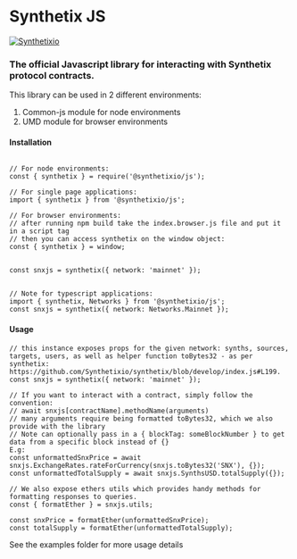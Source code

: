 # Synthetix JS

[![Synthetixio](https://circleci.com/gh/Synthetixio/js.svg?style=svg)](https://github.com/Synthetixio/js)

### The official Javascript library for interacting with Synthetix protocol contracts.

This library can be used in 2 different environments:

1. Common-js module for node environments
2. UMD module for browser environments

#### Installation

```

// For node environments:
const { synthetix } = require('@synthetixio/js');

// For single page applications:
import { synthetix } from '@synthetixio/js';

// For browser environments:
// after running npm build take the index.browser.js file and put it in a script tag
// then you can access synthetix on the window object:
const { synthetix } = window;


const snxjs = synthetix({ network: 'mainnet' });


// Note for typescript applications:
import { synthetix, Networks } from '@synthetixio/js';
const snxjs = synthetix({ network: Networks.Mainnet });
```

#### Usage

```
// this instance exposes props for the given network: synths, sources, targets, users, as well as helper function toBytes32 - as per synthetix: https://github.com/Synthetixio/synthetix/blob/develop/index.js#L199.
const snxjs = synthetix({ network: 'mainnet' });

// If you want to interact with a contract, simply follow the convention:
// await snxjs[contractName].methodName(arguments)
// many arguments require being formatted toBytes32, which we also provide with the library
// Note can optionally pass in a { blockTag: someBlockNumber } to get data from a specific block instead of {}
E.g:
const unformattedSnxPrice = await snxjs.ExchangeRates.rateForCurrency(snxjs.toBytes32('SNX'), {});
const unformattedTotalSupply = await snxjs.SynthsUSD.totalSupply({});

// We also expose ethers utils which provides handy methods for formatting responses to queries.
const { formatEther } = snxjs.utils;

const snxPrice = formatEther(unformattedSnxPrice);
const totalSupply = formatEther(unformattedTotalSupply);

```

See the examples folder for more usage details
